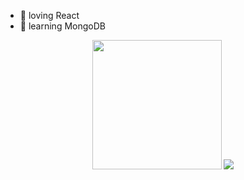 - :telescope: loving React
- :seedling: learning MongoDB
<p align='center'>
  <img src="https://github-readme-stats.vercel.app/api?username=AshokJammu&theme=vue&show_icons=true&count_private=true" height="207px" />
  <img src="https://github-readme-stats.vercel.app/api/top-langs/?username=AshokJammu&theme=tokyonight"/>
</P>
